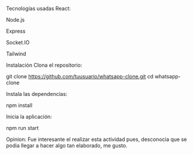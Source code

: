 Tecnologías usadas
React:

Node.js

Express 

Socket.IO 

Tailwind 

Instalación
Clona el repositorio:

git clone https://github.com/tuusuario/whatsapp-clone.git
cd whatsapp-clone

Instala las dependencias:

npm install

Inicia la aplicación:

npm run start


Opinion:
Fue interesante el realizar esta actividad pues, desconocia que se podia llegar a hacer algo tan elaborado, me gusto.
